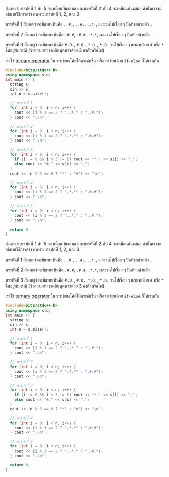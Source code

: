 สังเกตว่าบรรทัดที่ 1 กับ 5 จะเหมือนกันเสมอ และบรรทัดที่ 2 กับ 4 จะเหมือนกันเสมอ ดังนั้นเราจะอธิบายวิธีการสร้างเฉพาะบรรทัดที่ 1, 2, และ 3

บรรทัดที่ 1 สังเกตว่าจะมีแพทเทินคือ `..#.`, `..#.`, `..*.`, และวนไปเรื่อย ๆ ปิดท้ายด้วยตัว `.`

บรรทัดที่ 2 สังเกตว่าจะมีแพทเทินคือ `.#.#`, `.#.#`, `.*.*`, และวนไปเรื่อย ๆ ปิดท้ายด้วยตัว `.`

บรรทัดที่ 3 สังเกตุว่าจะมีแพทเทินคือ `#.O.`, `#.O.`, `*.O.`, `*.O.` วนไปเรื่อย ๆ และจบด้วย `#` หรือ `*` ขึ้นอยู่กับกรณี (ว่าความยาวของอินพุตหารด้วย 3 ลงตัวหรือไม่)

เราใช้ [ternary operator](https://www.geeksforgeeks.org/cpp/cpp-ternary-or-conditional-operator/) ในการเขียนโค้ดให้กระชับขึ้น หรือจะเขียนด้วย `if-else` ก็ได้เช่นกัน 

```cpp
#include<bits/stdc++.h>	
using namespace std;	
int main () {	  
  string s;	  
  cin >> s;	  
  int n = s.size();	

  // บรรทัดที่ 1
  for (int i = 0; i < n; i++) {	    
    cout << (i % 3 == 2 ? "..*." : "..#.");	  
  } cout << ".\n";	

  // บรรทัดที่ 2
  for (int i = 0; i < n; i++) {	    
    cout << (i % 3 == 2 ? ".*.*" : ".#.#");	  
  } cout << ".\n";	

  // บรรทัดที่ 3
  for (int i = 0; i < n; i++) {	    
    if (i != 0 && i % 3 != 1) cout << "*." << s[i] << ".";	    
    else cout << "#." << s[i] << ".";	  
  } 
  cout << (n % 3 == 0 ? "*" : "#") << "\n";	

  // บรรทัดที่ 4
  for (int i = 0; i < n; i++) {	   
    cout << (i % 3 == 2 ? ".*.*" : ".#.#");	  
  } cout << ".\n";	

  // บรรทัดที่ 5
  for (int i = 0; i < n; i++) {	   
    cout << (i % 3 == 2 ? "..*." : "..#.");	  
  } cout << ".\n";	

  return 0;	
}
```

สังเกตว่าบรรทัดที่ 1 กับ 5 จะเหมือนกันเสมอ และบรรทัดที่ 2 กับ 4 จะเหมือนกันเสมอ ดังนั้นเราจะอธิบายวิธีการสร้างเฉพาะบรรทัดที่ 1, 2, และ 3

บรรทัดที่ 1 สังเกตว่าจะมีแพทเทินคือ `..#.`, `..#.`, `..*.`, และวนไปเรื่อย ๆ ปิดท้ายด้วยตัว `.`

บรรทัดที่ 2 สังเกตว่าจะมีแพทเทินคือ `.#.#`, `.#.#`, `.*.*`, และวนไปเรื่อย ๆ ปิดท้ายด้วยตัว `.`

บรรทัดที่ 3 สังเกตุว่าจะมีแพทเทินคือ `#.O.`, `#.O.`, `*.O.`, `*.O.` วนไปเรื่อย ๆ และจบด้วย `#` หรือ `*` ขึ้นอยู่กับกรณี (ว่าความยาวของอินพุตหารด้วย 3 ลงตัวหรือไม่)

เราใช้ [ternary operator](https://www.geeksforgeeks.org/cpp/cpp-ternary-or-conditional-operator/) ในการเขียนโค้ดให้กระชับขึ้น หรือจะเขียนด้วย `if-else` ก็ได้เช่นกัน 

```cpp
#include<bits/stdc++.h>	
using namespace std;	
int main () {	  
  string s;	  
  cin >> s;	  
  int n = s.size();	

  // บรรทัดที่ 1
  for (int i = 0; i < n; i++) {	    
    cout << (i % 3 == 2 ? "..*." : "..#.");	  
  } cout << ".\n";	

  // บรรทัดที่ 2
  for (int i = 0; i < n; i++) {	    
    cout << (i % 3 == 2 ? ".*.*" : ".#.#");	  
  } cout << ".\n";	

  // บรรทัดที่ 3
  for (int i = 0; i < n; i++) {	    
    if (i != 0 && i % 3 != 1) cout << "*." << s[i] << ".";	    
    else cout << "#." << s[i] << ".";	  
  } 
  cout << (n % 3 == 0 ? "*" : "#") << "\n";	

  // บรรทัดที่ 4
  for (int i = 0; i < n; i++) {	   
    cout << (i % 3 == 2 ? ".*.*" : ".#.#");	  
  } cout << ".\n";	

  // บรรทัดที่ 5
  for (int i = 0; i < n; i++) {	   
    cout << (i % 3 == 2 ? "..*." : "..#.");	  
  } cout << ".\n";	

  return 0;	
}
```
